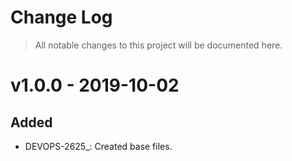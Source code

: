 # Change Log

> All notable changes to this project will be documented here.

# v1.0.0 - 2019-10-02

## Added

- DEVOPS-2625_: Created base files.
